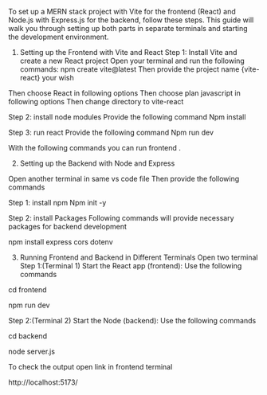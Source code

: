 To set up a MERN stack project with Vite for the frontend (React) and Node.js with Express.js for the backend, follow these steps. This guide will walk you through setting up both parts in separate terminals and starting the development environment.


1. Setting up the Frontend with Vite and React
Step 1: Install Vite and create a new React project
Open your terminal and run the following commands:
 npm create vite@latest 
Then provide the project name {vite-react} your wish

Then choose React in following options
Then choose plan javascript in following options
Then change directory to vite-react 

Step 2: install node modules
Provide the following command
 Npm install

Step 3: run react
Provide the following command
 Npm run dev

With the following commands you can run frontend .


2. Setting up the Backend with Node and Express

Open another terminal in same vs code file
Then provide the following commands

Step 1: install npm
 Npm init -y

Step 2: install Packages
 Following commands will provide necessary packages for backend development

npm install express cors dotenv


3. Running Frontend and Backend in Different Terminals
Open two terminal
Step 1:(Terminal 1) Start the React app (frontend):
Use the following commands

cd frontend

npm run dev


Step 2:(Terminal 2) Start the Node (backend):
Use the following commands

cd backend

node server.js

To check the output open link in frontend terminal

http://localhost:5173/
